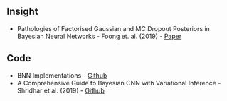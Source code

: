 

## Insight

* Pathologies of Factorised Gaussian and MC Dropout Posteriors in Bayesian Neural Networks - Foong et. al. (2019) - [Paper]()


## Code

* BNN Implementations - [Github](https://github.com/JavierAntoran/Bayesian-Neural-Networks)
* A Comprehensive Guide to Bayesian CNN with Variational Inference - Shridhar et al. (2019) - [Github](https://github.com/kumar-shridhar/PyTorch-BayesianCNN)
